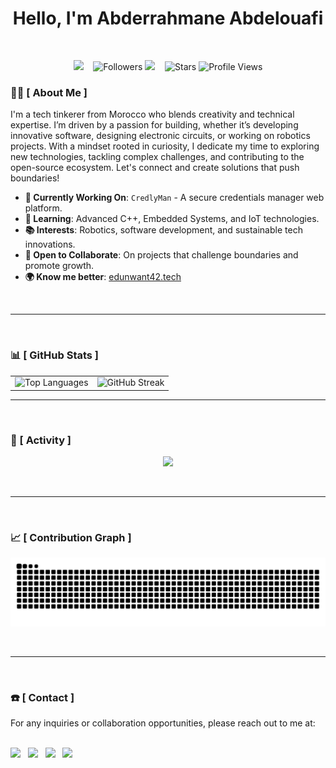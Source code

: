 <h1 align="center">
Hello, I'm Abderrahmane Abdelouafi
</h1>

<br>

<p align="center">
  <img src="https://img.shields.io/github/last-commit/ababdelo/ababdelo?style=flat-square" /> &nbsp;&nbsp;
  <img alt="Followers" src="https://img.shields.io/github/followers/ababdelo?color=2770BB" />
  <img src="https://img.shields.io/github/commit-activity/m/ababdelo/ababdelo?style=flat-square" /> &nbsp;&nbsp;
  <img alt="Stars" src="https://img.shields.io/github/stars/ababdelo?color=2770BB" />
  <img alt="Profile Views" src="https://komarev.com/ghpvc/?username=ababdelo&color=blue&style=flat" />
</p>

### 🧑‍💻 [ About Me ]

I'm a tech tinkerer from Morocco who blends creativity and technical expertise. I’m driven by a passion for building, whether it’s developing innovative software, designing electronic circuits, or working on robotics projects. With a mindset rooted in curiosity, I dedicate my time to exploring new technologies, tackling complex challenges, and contributing to the open-source ecosystem. Let's connect and create solutions that push boundaries!

- **🔭 Currently Working On**: `CredlyMan` - A secure credentials manager web platform.
- **🌱 Learning**: Advanced C++, Embedded Systems, and IoT technologies.
- **📚 Interests**: Robotics, software development, and sustainable tech innovations.
- **🤝 Open to Collaborate**: On projects that challenge boundaries and promote growth.
- **🌍 Know me better**: [edunwant42.tech](https://edunwant42.tech)

<br>

---

<br>

### 📊 [ GitHub Stats ]

<table align="center">
  <tr>
    <td align="center">
      <img width="450" src="https://github-readme-stats.vercel.app/api/top-langs/?username=ababdelo&layout=compact&hide_border=true&include_all_commits=true&count_private=true&theme=transparent" alt="Top Languages" />
    </td>
    <td align="center">
      <img src="https://github-readme-streak-stats.herokuapp.com?user=ababdelo&theme=github-dark-blue&hide_border=true&border_radius=5" alt="GitHub Streak" />
    </td>
  </tr>
</table

<br>

---

<br>

### 📝 [ Activity ]

<p align="center">
  <img src="https://github-readme-activity-graph.vercel.app/graph?username=ababdelo&bg_color=212429&color=B0CAFF&line=6E81A5&point=F5F5F5&area=true&hide_border=false" />
</p>

<br>

---

<br>

### 📈 [ Contribution Graph ]


<p align="center">
  <img src="https://github.com/ababdelo/ababdelo/blob/output/github-contribution-grid-snake-dark.svg" alt="Contribution Graph" />
</p>

<br>

---

<br>

### ☎️ [ Contact ]

For any inquiries or collaboration opportunities, please reach out to me at:

<p align="center" style="display: inline;">
  <br>
    <a href="mailto:ababdelo.ed42@gmail.com"> <img src="https://img.shields.io/badge/Gmail-EA4335?style=flat&logo=gmail&logoColor=white"/></a>&nbsp;&nbsp;
    <a href="https://www.linkedin.com/in/ababdelo"> <img src="https://img.shields.io/badge/LinkedIn-0A66C2?style=flat&logo=linkedin&logoColor=white"/></a>&nbsp;&nbsp;
    <a href="https://github.com/ababdelo"> <img src="https://img.shields.io/badge/GitHub-181717?style=flat&logo=github&logoColor=white"/></a>&nbsp;&nbsp;
    <a href="https://www.instagram.com/edunwant42"> <img src="https://img.shields.io/badge/Instagram-E4405F?style=flat&logo=instagram&logoColor=white"/></a>&nbsp;&nbsp;
</p>
